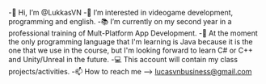 -👋 Hi, I’m @LukkasVN
-👀 I’m interested in videogame development, programming and english.
-📚 I’m currently on my second year in a professional training of Mult-Platform App Development.
-🌱 At the moment the only programming language that I'm learning is Java because it is the one that we use in the course, but I'm looking forward to learn C# or C++ and     Unity/Unreal in the future.
-💻 This account will contain my class projects/activities.
-📫 How to reach me --> lucasvnbusiness@gmail.com
<!---
LukasVN/LukasVN is a ✨ special ✨ repository because its `README.md` (this file) appears on your GitHub profile.
You can click the Preview link to take a look at your changes.
--->
